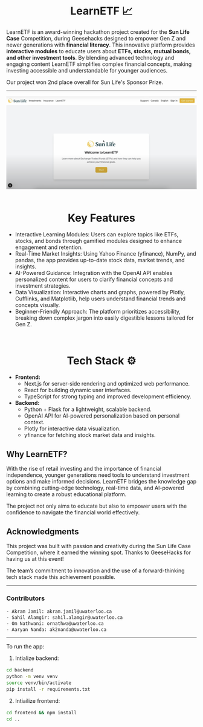<h1 align="center">
LearnETF 📈
</h1>

LearnETF is an award-winning hackathon project created for the **Sun Life Case** Competition, during Geesehacks designed to empower Gen Z and newer generations with **financial literacy**. This innovative platform provides **interactive modules** to educate users about **ETFs, stocks, mutual bonds, and other investment tools**. By blending advanced technology and engaging content
LearnETF simplifies complex financial concepts, making investing accessible and understandable for younger audiences.

Our project won 2nd place overall for Sun Life's Sponsor Prize.

<hr>

<img src="demo.png" alt="rbveal">
&nbsp;

<h1 align="center">Key Features</h1>
<ul>
    <li>Interactive Learning Modules: Users can explore topics like ETFs, stocks, and bonds through gamified modules designed to enhance engagement and retention.</li>
    <li>Real-Time Market Insights: Using Yahoo Finance (yfinance), NumPy, and pandas, the app provides up-to-date stock data, market trends, and insights.</li>
    <li>AI-Powered Guidance: Integration with the OpenAI API enables personalized content for users to clarify financial concepts and investment strategies.</li>
    <li>Data Visualization: Interactive charts and graphs, powered by Plotly, Cufflinks, and Matplotlib, help users understand financial trends and concepts visually.</li>
    <li>Beginner-Friendly Approach: The platform prioritizes accessibility, breaking down complex jargon into easily digestible lessons tailored for Gen Z.</li>
</ul>

&nbsp;
<h1 align="center">
Tech Stack ⚙️
</h1>

- **Frontend:**
    - Next.js for server-side rendering and optimized web performance.
    - React for building dynamic user interfaces.
    - TypeScript for strong typing and improved development efficiency.
- **Backend:**
    - Python + Flask for a lightweight, scalable backend.
    - OpenAI API for AI-powered personalization based on personal context.
    - Plotly for interactive data visualization.
    - yfinance for fetching stock market data and insights.

## Why LearnETF?

With the rise of retail investing and the importance of financial independence, younger generations need tools to understand investment options and make informed decisions.
LearnETF bridges the knowledge gap by combining cutting-edge technology, real-time data, and AI-powered learning to create a robust educational platform.

The project not only aims to educate but also to empower users with the confidence to navigate the financial world effectively.

## Acknowledgments

This project was built with passion and creativity during the Sun Life Case Competition, where it earned the winning spot. Thanks to GeeseHacks for having us at this event!

The team’s commitment to innovation and the use of a forward-thinking tech stack made this achievement possible.

<hr>

### Contributors

```
- Akram Jamil: akram.jamil@uwaterloo.ca
- Sahil Alamgir: sahil.alamgir@uwaterloo.ca
- Om Nathwani: ornathwa@uwaterloo.ca
- Aaryan Nanda: ak2nanda@uwaterloo.ca
```

<hr>

To run the app: 
1. Intialize backend: 
```bash
cd backend
python -m venv venv
source venv/bin/activate
pip install -r requirements.txt
```

2. Intiailize frontend: 
```bash
cd frontend && npm install
cd ..
```
